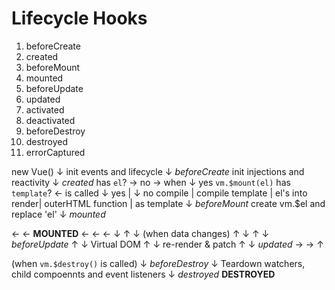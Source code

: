# Lifecycle Hooks

1. beforeCreate
2. created
3. beforeMount
4. mounted
5. beforeUpdate
6. updated
7. activated
8. deactivated
9. beforeDestroy
10. destroyed
11. errorCaptured

new Vue()
↓
init events and lifecycle
↓ *beforeCreate*
init injections and reactivity
↓ *created*
has `el`? -> no -> when
↓ yes             `vm.$mount(el)`
has `template`? <- is called
↓ yes      | ↓ no 
compile    | compile
template   | el's
into render| outerHTML
function   | as template
↓ *beforeMount*
create vm.$el and replace 'el'
↓ *mounted*

<- <- **MOUNTED** <- <- <-
↓                        ↑
↓  (when data changes)   ↑
↓                        ↑
↓  *beforeUpdate*        ↑
↓  Virtual DOM           ↑
↓  re-render & patch     ↑
↓  *updated*   ->   ->   ↑

(when `vm.$destroy()` is called)
↓ *beforeDestroy*
↓ Teardown watchers, child compoennts and event listeners
↓ *destroyed*
__DESTROYED__
